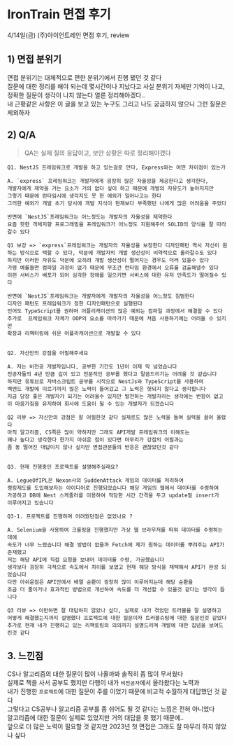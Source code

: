 # IronTrain 면접 후기

4/14일(금) (주)아이언트레인 면접 후기, review

## 1) 면접 분위기

면접 분위기는 대체적으로 편한 분위기에서 진행 됐던 것 같다<br>
질문에 대한 정리를 해야 되는데 몇시간이나 지났다고 사실 분위기 자체만 기억이 나고, <br>
정확한 질문이 생각이 나지 않는다 얼른 정리해야겠다..<br>
내 근황같은 사항은 이 글을 보고 있는 누구도 그리고 나도 궁금하지 않으니 그런 질문은 제외하자

## 2) Q/A

> QA는 실제 질의 응답이고, 보안 상황은 따로 정리해야겠다

```
Q1. NestJS 프레임워크로 개발을 하고 있는걸로 안다, Express와는 어떤 차이점이 있는가

A. `express` 프레임워크는 개발자에게 굉장히 많은 자율성을 제공한다고 생각한다,
개발자에게 제약을 거는 요소가 거의 없다 싶이 하고 때문에 개발의 자유도가 높아지지만
그렇기 때문에 런타임시에 생각지도 못 한 에외가 일어나고는 한다
그러한 예외가 개발 초기 당시에 개발 지식이 현재보다 부족했던 나에게 많은 어려움을 주었다

반면에 `NestJS`프레임워크는 어느정도는 개발자의 자율성을 제약한다
요즘 핫한 객체지향 프로그래밍을 프레임워크가 어느정도 지원해주어 SOLID의 양식을 잘 따라갈수 있다

Q1 보강 => `express`프레임워크는 개발자의 자율성을 보장한다 디자인패턴 역시 자신이 원하는 방식으로 택할 수 있다, 덕분에 개발자의 개발 생산성이 비약적으로 올라갈수도 있다
하지만 이러한 자유도 덕분에 오히려 개발 생산성이 떨어지는 경우도 더러 있을수 있다
가령 예를들면 컴파일 과정이 없기 때문에 무조건 런타임 환경에서 오류를 검출해낼수 있다
이런 서비스가 배포가 되어 심각한 장애를 일으키면 서비스에 대한 유저 만족도가 떨어질수 있다

반면에 `NestJS`프레임워크는 개발자에게 개발자의 자율성을 어느정도 침범한다
디자인 패턴도 프레임워크가 정한 디자인패턴으로 실행된다
언어도 TypeScript를 권하며 어플리캐이션의 많은 예외는 컴파일 과정에서 해결할 수 있다
추가로  프레임워크 자체가 OOP의 요소를 따라가기 때문에 처음 사용하기에는 어려울 수 있지만
확장과 리팩터링에 쉬운 어플리캐이션으로 개발할 수 있다


Q2. 자신만의 강점을 어필해주세요

A. 저는 비전공 개발자입니다, 공부한 기간도 1년이 이제 막 넘었습니다
전공자들의 4년 만큼 깊이 있고 전문적인 공부를 했다고 말씀드리기는 어려울 것 같습니다
하지만 유튜브로 자바스크립트 공부를 시작으로 NestJs와 TypeScript를 사용하여
백엔드 개발에 이르기까지 많은 노력이 들어갔고 그 노력은 헛되지 않다고 생각합니다
지금 당장 좋은 개발자가 되기는 어려울수 있지만 발전하는 개발자라는 생각에는 변함이 없고
이 마음가짐을 유지하여 회사에 도움이 될 수 있는 개발자가 되겠습니다

Q2 리뷰 => 자신만의 강점은 잘 어필한것 같다 실제로도 많은 노력을 들여 실력을 끌어 올렸다
아직 알고리즘, CS쪽은 많이 약하지만 그래도 API개발 프레임워크의 이해도는
꽤나 높다고 생각한다 한가지 아쉬운 점이 있다면 마무리가 강점의 어필과는
좀 동 떨어진 대답이지 않나 싶지만 면접관분들의 반응은 괜찮았던것 같다


Q3. 현재 진행중인 프로젝트를 설명해주실래요?

A. LegueOfIPL은 Nexon사의 SuddenAttack 게임의 데이터를 처리하여
랭킹제도를 도입해보자는 아이디어로 진행되었습니다 해당 게임의 웹에서 데이터를 수령하여
가공하고 DB에 Nest 스케줄러를 이용하여 적당한 시간 간격을 두고 update밑 insert가
이루어지고 있습니다

Q3-1. 프로젝트를 진행하며 어려웠던점은 없었나요 ?

A. Selenium을 사용하여 크롤링을 진행했지만 가상 웹 브라우저를 띄워 데이터를 수령하는데에
속도가 너무 느렸습니다 해결 방법이 없을까 Fetch에 제가 원하는 데이터를 뿌려주는 API가 존재했고
저는 해당 API에 직접 요청을 보내어 데이터를 수령, 가공했습니다
생각보다 굉장히 극적으로 속도에서 차이를 보였고 현재 해당 방식을 채택해서 API가 완성 되었습니다
다만 아쉬운점은 API안에서 배열 순환이 굉장히 많이 이루어지는데 해당 순환을
조금 더 줄이거나 효과적인 방법으로 개선하여 속도를 더 개선할 수 있을것 같다는 생각이 듭니다

Q3 리뷰 => 이만하면 잘 대답하지 않았나 싶다, 실제로 내가 겪었던 트러블을 잘 설명하고
어떻게 해결했는지까지 설명했다 프로젝트에 대한 질문이자 트러블슈팅에 대한 질문인것 같았다
추가로 현재 내가 진행하고 있는 리팩토링의 의의까지 설명드리며 개발에 대한 집념을 보여드린것 같다
```

## 3. 느낀점

CS나 알고리즘의 대한 질문이 많이 나올까봐 솔직히 좀 많이 무서웠다 <br>
실제로 책을 사서 공부도 했지만 다행이 내가 `비전공자`에서 올라왔다는 노력과<br>
내가 진행한 `프로젝트`에 대한 질문이 주를 이었기 때문에 비교적 수월하게 대답했던 것 같다<br>
그렇다고 CS공부나 알고리즘 공부를 좀 쉬어도 될 것 같다는 느낌은 전혀 아니었다<br>
알고리즘에 대한 질문이 실제로 있었지만 거의 대답을 못 했기 때문에..<br>
앞으로 더 많은 노력이 필요할 것 같지만 2023년 첫 면접은 그래도 잘 마무리 하지 않았나 싶다<br>
